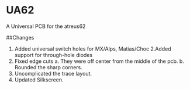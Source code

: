# UA62
A Universal PCB for the atreus62

##Changes
1. Added universal switch holes for MX/Alps, Matias/Choc
2.Added support for through-hole diodes
3. Fixed edge cuts
  a. They were off center from the middle of the pcb.
  b. Rounded the sharp corners.
4. Uncomplicated the trace layout. 
5. Updated Silkscreen.
